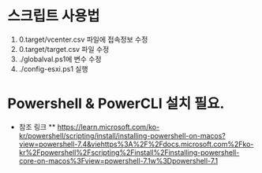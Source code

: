 
# 스크립트 사용법
1. 0.target/vcenter.csv 파일에 접속정보 수정
2. 0.target/target.csv 파일 수정
3. ./globalval.ps1에 변수 수정
4. ./config-esxi.ps1 실행

# Powershell & PowerCLI 설치 필요.
* 참조 링크 
** https://learn.microsoft.com/ko-kr/powershell/scripting/install/installing-powershell-on-macos?view=powershell-7.4&viehttps%3A%2F%2Fdocs.microsoft.com%2Fko-kr%2Fpowershell%2Fscripting%2Finstall%2Finstalling-powershell-core-on-macos%3Fview=powershell-7.1w%3Dpowershell-7.1 
<!---
doitykim/doitykim is a ✨ special ✨ repository because its `README.md` (this file) appears on your GitHub profile.
You can click the Preview link to take a look at your changes.
--->
